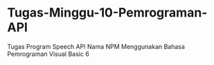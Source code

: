 # Tugas-Minggu-10-Pemrograman-API
Tugas Program Speech API Nama NPM Menggunakan Bahasa Pemrograman Visual Basic 6

